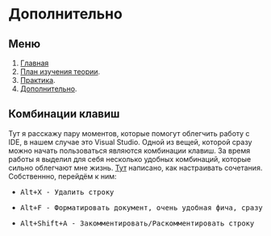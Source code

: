 # Дополнительно

## Меню
1. [Главная](https://github.com/ArtemGB/Csharp-Learning-Course/blob/master/README.md)
2. [План изучения теории](https://github.com/ArtemGB/Csharp-Learning-Course/blob/master/План%20изучения%20теории.md).
3. [Практика](https://github.com/ArtemGB/Csharp-Learning-Course/blob/master/Практика.md).
4. [Дополнительно](https://github.com/ArtemGB/Csharp-Learning-Course/blob/master/Дополнительно.md).

## Комбинации клавиш
Тут я расскажу пару моментов, которые помогут облегчить работу с IDE, в нашем случае это Visual Studio. Одной из вещей, которой сразу можно начать пользоваться являются комбинации клавиш. За время работы я выделил для себя несколько удобных комбинаций, которые сильно облегчают мне жизнь. [Тут](https://docs.microsoft.com/ru-ru/visualstudio/ide/identifying-and-customizing-keyboard-shortcuts-in-visual-studio?view=vs-2019) написано, как настраивать сочетания. Собственнно, перейдём к ним:

- <pre><kbd>Alt</kbd>+<kbd>X</kbd> - Удалить строку </pre>
- <pre><kbd>Alt</kbd>+<kbd>F</kbd> - Форматировать документ, очень удобная фича, сразу ставит все нужные отступы, пробелы и т.д. Короче, делает красиво. </pre>
- <pre><kbd>Alt</kbd>+<kbd>Shift</kbd>+<kbd>A</kbd> - Закомментировать/Раскомментировать строку </pre>
